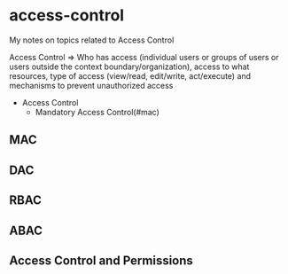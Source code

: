 # access-control
My notes on topics related to Access Control

Access Control => Who has access (individual users or groups of users or users outside the context boundary/organization), access to what resources, type of access (view/read, edit/write, act/execute) and mechanisms to prevent unauthorized access    

  * Access Control
    * Mandatory Access Control(#mac)  
    

## MAC   


## DAC   


## RBAC    


## ABAC    


## Access Control and Permissions   

